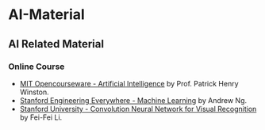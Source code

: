 # AI-Material

## AI Related Material

### Online Course
* [MIT Opencourseware - Artificial Intelligence](http://ocw.mit.edu/courses/electrical-engineering-and-computer-science/6-034-artificial-intelligence-fall-2010) by Prof. Patrick Henry Winston.
* [Stanford Engineering Everywhere - Machine Learning](https://see.stanford.edu/course/cs229) by Andrew Ng.
* [Stanford University - Convolution Neural Network for Visual Recognition](http://cs231n.stanford.edu) by Fei-Fei Li.


